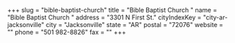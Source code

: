 +++
slug = "bible-baptist-church"
title = "Bible Baptist Church "
name = "Bible Baptist Church "
address = "3301 N First St."
cityIndexKey = "city-ar-jacksonville"
city = "Jacksonville"
state = "AR"
postal = "72076"
website = ""
phone = "501 982-8826"
fax = ""
+++
